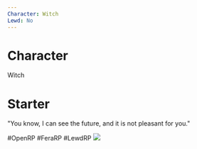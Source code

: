 ```yaml
---
Character: Witch
Lewd: No
---
```

# Character
Witch

# Starter

"You know, I can see the future, and it is not pleasant for you."
  

#OpenRP #FeraRP #LewdRP 
![](FNtNAnuXsAINnZ1.jpg)
